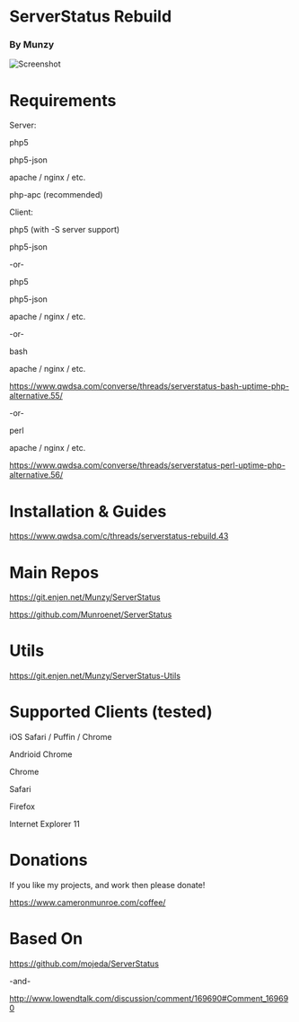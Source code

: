 # ServerStatus Rebuild
### By Munzy
                


![Screenshot](https://www.cameronmunroe.com/u/2015-10-29_11-30-11.png)

# Requirements

Server: 

php5

php5-json

apache / nginx / etc.

php-apc (recommended)



Client:

php5 (with -S server support)

php5-json

-or-

php5

php5-json

apache / nginx / etc.


-or-

bash 

apache / nginx / etc.


https://www.qwdsa.com/converse/threads/serverstatus-bash-uptime-php-alternative.55/

-or-

perl

apache / nginx / etc.

https://www.qwdsa.com/converse/threads/serverstatus-perl-uptime-php-alternative.56/



# Installation & Guides


https://www.qwdsa.com/c/threads/serverstatus-rebuild.43

# Main Repos

https://git.enjen.net/Munzy/ServerStatus

https://github.com/Munroenet/ServerStatus

# Utils

https://git.enjen.net/Munzy/ServerStatus-Utils


# Supported Clients (tested)

iOS Safari / Puffin / Chrome

Andrioid Chrome

Chrome 

Safari

Firefox

Internet Explorer 11

# Donations

If you like my projects, and work then please donate! 

https://www.cameronmunroe.com/coffee/


# Based On

https://github.com/mojeda/ServerStatus

-and-

http://www.lowendtalk.com/discussion/comment/169690#Comment_169690

